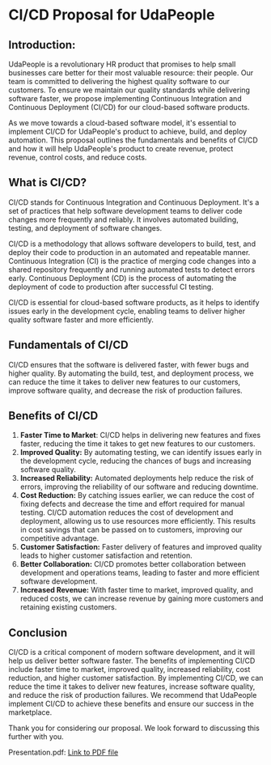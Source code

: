 # CI/CD Proposal for UdaPeople

## Introduction:

UdaPeople is a revolutionary HR product that promises to help small businesses care better for their most valuable resource: their people. Our team is committed to delivering the highest quality software to our customers. To ensure we maintain our quality standards while delivering software faster, we propose implementing Continuous Integration and Continuous Deployment (CI/CD) for our cloud-based software products.

As we move towards a cloud-based software model, it's essential to implement CI/CD for UdaPeople's product to achieve, build, and deploy automation. This proposal outlines the fundamentals and benefits of CI/CD and how it will help UdaPeople's product to create revenue, protect revenue, control costs, and reduce costs.

## What is CI/CD?

CI/CD stands for Continuous Integration and Continuous Deployment. It's a set of practices that help software development teams to deliver code changes more frequently and reliably. It involves automated building, testing, and deployment of software changes.

CI/CD is a methodology that allows software developers to build, test, and deploy their code to production in an automated and repeatable manner. Continuous Integration (CI) is the practice of merging code changes into a shared repository frequently and running automated tests to detect errors early. Continuous Deployment (CD) is the process of automating the deployment of code to production after successful CI testing.

CI/CD is essential for cloud-based software products, as it helps to identify issues early in the development cycle, enabling teams to deliver higher quality software faster and more efficiently.

## Fundamentals of CI/CD

CI/CD ensures that the software is delivered faster, with fewer bugs and higher quality. By automating the build, test, and deployment process, we can reduce the time it takes to deliver new features to our customers, improve software quality, and decrease the risk of production failures.

## Benefits of CI/CD

1. **Faster Time to Market**: CI/CD helps in delivering new features and fixes faster, reducing the time it takes to get new features to our customers.
2. **Improved Quality:** By automating testing, we can identify issues early in the development cycle, reducing the chances of bugs and increasing software quality.
3. **Increased Reliability:** Automated deployments help reduce the risk of errors, improving the reliability of our software and reducing downtime.
4. **Cost Reduction:** By catching issues earlier, we can reduce the cost of fixing defects and decrease the time and effort required for manual testing.  CI/CD automation reduces the cost of development and deployment, allowing us to use resources more efficiently. This results in cost savings that can be passed on to customers, improving our competitive advantage.
5. **Customer Satisfaction:** Faster delivery of features and improved quality leads to higher customer satisfaction and retention.
6. **Better Collaboration:** CI/CD promotes better collaboration between development and operations teams, leading to faster and more efficient software development.
7. **Increased Revenue:** With faster time to market, improved quality, and reduced costs, we can increase revenue by gaining more customers and retaining existing customers.

## Conclusion

CI/CD is a critical component of modern software development, and it will help us deliver better software faster. The benefits of implementing CI/CD include faster time to market, improved quality, increased reliability, cost reduction, and higher customer satisfaction. By implementing CI/CD, we can reduce the time it takes to deliver new features, increase software quality, and reduce the risk of production failures. We recommend that UdaPeople implement CI/CD to achieve these benefits and ensure our success in the marketplace.

Thank you for considering our proposal. We look forward to discussing this further with you.

Presentation.pdf: [Link to PDF file](../presentation.pdf)

